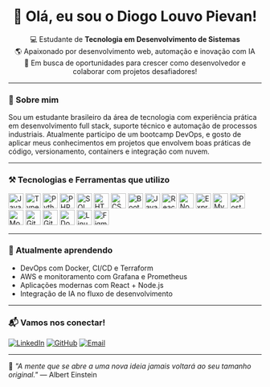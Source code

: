 <h1 align="center">👋 Olá, eu sou o Diogo Louvo Pievan!</h1>

<p align="center">
  💻 Estudante de <strong>Tecnologia em Desenvolvimento de Sistemas</strong> <br/>
  🌎 Apaixonado por desenvolvimento web, automação e inovação com IA <br/>
  🚀 Em busca de oportunidades para crescer como desenvolvedor e colaborar com projetos desafiadores!
</p>

---

### 🧠 Sobre mim

Sou um estudante brasileiro da área de tecnologia com experiência prática em desenvolvimento full stack, suporte técnico e automação de processos industriais. Atualmente participo de um bootcamp DevOps, e gosto de aplicar meus conhecimentos em projetos que envolvem boas práticas de código, versionamento, containers e integração com nuvem.

---

### ⚒️ Tecnologias e Ferramentas que utilizo

<p align="left">
  <!-- Linguagens -->
  <img src="https://cdn.jsdelivr.net/gh/devicons/devicon/icons/javascript/javascript-original.svg" height="30" alt="JavaScript"/>
  <img src="https://cdn.jsdelivr.net/gh/devicons/devicon/icons/typescript/typescript-original.svg" height="30" alt="TypeScript"/>
  <img src="https://cdn.jsdelivr.net/gh/devicons/devicon/icons/python/python-original.svg" height="30" alt="Python"/>
  <img src="https://cdn.jsdelivr.net/gh/devicons/devicon/icons/php/php-original.svg" height="30" alt="PHP"/>
  <img src="https://cdn.jsdelivr.net/gh/devicons/devicon/icons/sqlite/sqlite-original.svg" height="30" alt="SQL"/>

  <!-- Web -->
  <img src="https://cdn.jsdelivr.net/gh/devicons/devicon/icons/html5/html5-original.svg" height="30" alt="HTML"/>
  <img src="https://cdn.jsdelivr.net/gh/devicons/devicon/icons/css3/css3-original.svg" height="30" alt="CSS"/>
  <img src="https://cdn.jsdelivr.net/gh/devicons/devicon/icons/bootstrap/bootstrap-original.svg" height="30" alt="Bootstrap"/>
  <img src="https://cdn.jsdelivr.net/gh/devicons/devicon/icons/java/java-original.svg" height="30" alt="Java"/>

  <!-- Frameworks -->
  <img src="https://cdn.jsdelivr.net/gh/devicons/devicon/icons/react/react-original.svg" height="30" alt="ReactJS"/>
  <img src="https://cdn.jsdelivr.net/gh/devicons/devicon/icons/nodejs/nodejs-original.svg" height="30" alt="Node.js"/>
  <img src="https://cdn.jsdelivr.net/gh/devicons/devicon/icons/express/express-original.svg" height="30" alt="Express.js"/>

  <!-- Banco de Dados -->
  <img src="https://cdn.jsdelivr.net/gh/devicons/devicon/icons/mysql/mysql-original.svg" height="30" alt="MySQL"/>
  <img src="https://cdn.jsdelivr.net/gh/devicons/devicon/icons/postgresql/postgresql-original.svg" height="30" alt="PostgreSQL"/>
  <img src="https://cdn.jsdelivr.net/gh/devicons/devicon/icons/mongodb/mongodb-original.svg" height="30" alt="MongoDB"/>

  <!-- Ferramentas -->
  <img src="https://cdn.jsdelivr.net/gh/devicons/devicon/icons/git/git-original.svg" height="30" alt="Git"/>
  <img src="https://cdn.jsdelivr.net/gh/devicons/devicon/icons/github/github-original.svg" height="30" alt="GitHub"/>
  <img src="https://cdn.jsdelivr.net/gh/devicons/devicon/icons/docker/docker-original.svg" height="30" alt="Docker"/>
  <img src="https://cdn.jsdelivr.net/gh/devicons/devicon/icons/linux/linux-original.svg" height="30" alt="Linux"/>
  <img src="https://cdn.jsdelivr.net/gh/devicons/devicon/icons/figma/figma-original.svg" height="30" alt="Figma"/>
</p>

---

### 🌱 Atualmente aprendendo

- DevOps com Docker, CI/CD e Terraform
- AWS e monitoramento com Grafana e Prometheus
- Aplicações modernas com React + Node.js
- Integração de IA no fluxo de desenvolvimento

---

### 📬 Vamos nos conectar!

[![LinkedIn](https://img.shields.io/badge/-LinkedIn-0A66C2?style=for-the-badge&logo=linkedin&logoColor=white)](https://www.linkedin.com/in/diogolpievan)
[![GitHub](https://img.shields.io/badge/-GitHub-181717?style=for-the-badge&logo=github&logoColor=white)](https://github.com/diogolpievan)
[![Email](https://img.shields.io/badge/E--mail-0078D4?style=for-the-badge&logo=gmail&logoColor=white)](mailto:diogo.pievan@gmail.com)

---

🧠 *"A mente que se abre a uma nova ideia jamais voltará ao seu tamanho original."* — Albert Einstein
